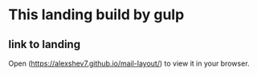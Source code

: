 # This landing build by gulp

## link to landing

Open (https://alexshev7.github.io/mail-layout/) to view it in your browser.
